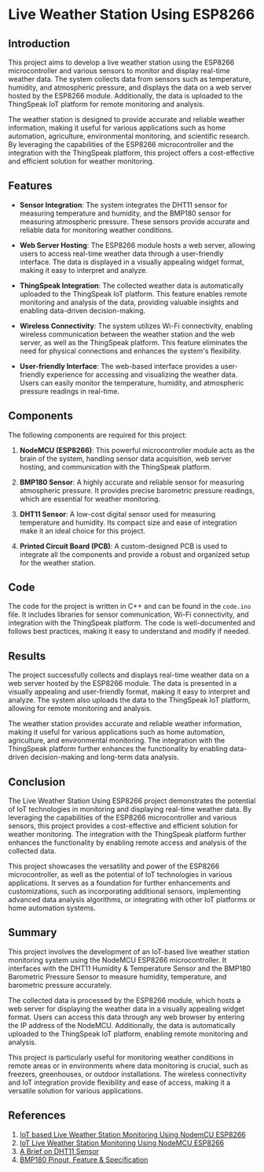 # Live Weather Station Using ESP8266

## Introduction

This project aims to develop a live weather station using the ESP8266 microcontroller and various sensors to monitor and display real-time weather data. The system collects data from sensors such as temperature, humidity, and atmospheric pressure, and displays the data on a web server hosted by the ESP8266 module. Additionally, the data is uploaded to the ThingSpeak IoT platform for remote monitoring and analysis.

The weather station is designed to provide accurate and reliable weather information, making it useful for various applications such as home automation, agriculture, environmental monitoring, and scientific research. By leveraging the capabilities of the ESP8266 microcontroller and the integration with the ThingSpeak platform, this project offers a cost-effective and efficient solution for weather monitoring.

## Features

- **Sensor Integration**: The system integrates the DHT11 sensor for measuring temperature and humidity, and the BMP180 sensor for measuring atmospheric pressure. These sensors provide accurate and reliable data for monitoring weather conditions.

- **Web Server Hosting**: The ESP8266 module hosts a web server, allowing users to access real-time weather data through a user-friendly interface. The data is displayed in a visually appealing widget format, making it easy to interpret and analyze.

- **ThingSpeak Integration**: The collected weather data is automatically uploaded to the ThingSpeak IoT platform. This feature enables remote monitoring and analysis of the data, providing valuable insights and enabling data-driven decision-making.

- **Wireless Connectivity**: The system utilizes Wi-Fi connectivity, enabling wireless communication between the weather station and the web server, as well as the ThingSpeak platform. This feature eliminates the need for physical connections and enhances the system's flexibility.

- **User-friendly Interface**: The web-based interface provides a user-friendly experience for accessing and visualizing the weather data. Users can easily monitor the temperature, humidity, and atmospheric pressure readings in real-time.

## Components

The following components are required for this project:

1. **NodeMCU (ESP8266)**: This powerful microcontroller module acts as the brain of the system, handling sensor data acquisition, web server hosting, and communication with the ThingSpeak platform.

2. **BMP180 Sensor**: A highly accurate and reliable sensor for measuring atmospheric pressure. It provides precise barometric pressure readings, which are essential for weather monitoring.

3. **DHT11 Sensor**: A low-cost digital sensor used for measuring temperature and humidity. Its compact size and ease of integration make it an ideal choice for this project.

4. **Printed Circuit Board (PCB)**: A custom-designed PCB is used to integrate all the components and provide a robust and organized setup for the weather station.

## Code

The code for the project is written in C++ and can be found in the `code.ino` file. It includes libraries for sensor communication, Wi-Fi connectivity, and integration with the ThingSpeak platform. The code is well-documented and follows best practices, making it easy to understand and modify if needed.

## Results

The project successfully collects and displays real-time weather data on a web server hosted by the ESP8266 module. The data is presented in a visually appealing and user-friendly format, making it easy to interpret and analyze. The system also uploads the data to the ThingSpeak IoT platform, allowing for remote monitoring and analysis.

The weather station provides accurate and reliable weather information, making it useful for various applications such as home automation, agriculture, and environmental monitoring. The integration with the ThingSpeak platform further enhances the functionality by enabling data-driven decision-making and long-term data analysis.

## Conclusion

The Live Weather Station Using ESP8266 project demonstrates the potential of IoT technologies in monitoring and displaying real-time weather data. By leveraging the capabilities of the ESP8266 microcontroller and various sensors, this project provides a cost-effective and efficient solution for weather monitoring. The integration with the ThingSpeak platform further enhances the functionality by enabling remote access and analysis of the collected data.

This project showcases the versatility and power of the ESP8266 microcontroller, as well as the potential of IoT technologies in various applications. It serves as a foundation for further enhancements and customizations, such as incorporating additional sensors, implementing advanced data analysis algorithms, or integrating with other IoT platforms or home automation systems.

## Summary

This project involves the development of an IoT-based live weather station monitoring system using the NodeMCU ESP8266 microcontroller. It interfaces with the DHT11 Humidity & Temperature Sensor and the BMP180 Barometric Pressure Sensor to measure humidity, temperature, and barometric pressure accurately.

The collected data is processed by the ESP8266 module, which hosts a web server for displaying the weather data in a visually appealing widget format. Users can access this data through any web browser by entering the IP address of the NodeMCU. Additionally, the data is automatically uploaded to the ThingSpeak IoT platform, enabling remote monitoring and analysis.

This project is particularly useful for monitoring weather conditions in remote areas or in environments where data monitoring is crucial, such as freezers, greenhouses, or outdoor installations. The wireless connectivity and IoT integration provide flexibility and ease of access, making it a versatile solution for various applications.

## References

1. [IoT based Live Weather Station Monitoring Using NodemCU ESP8266](https://www.irjmets.com/uploadedfiles/paper/issue_5_may_2022/24819/final/fin_irjmets1653918150.pdf)
2. [IoT Live Weather Station Monitoring Using NodeMCU ESP8266](https://how2electronics.com/iot-live-weather-station-monitoring-using-nodemcu-esp8266/)
3. [A Brief on DHT11 Sensor](https://www.elprocus.com/a-brief-on-dht11-sensor/)
4. [BMP180 Pinout, Feature & Specification](https://www.apogeeweb.net/circuitry/bmp180-pinout-feature-specification.html)
